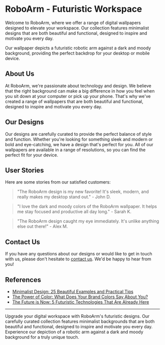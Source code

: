 <!--font:Montserrat-->

# RoboArm - Futuristic Workspace

Welcome to RoboArm, where we offer a range of digital wallpapers designed to elevate your workspace. Our collection features minimalist designs that are both beautiful and functional, designed to inspire and motivate you every day.

Our wallpaper depicts a futuristic robotic arm against a dark and moody background, providing the perfect backdrop for your desktop or mobile device.

## About Us

At RoboArm, we're passionate about technology and design. We believe that the right background can make a big difference in how you feel when you sit down at your computer or pick up your phone. That's why we've created a range of wallpapers that are both beautiful and functional, designed to inspire and motivate you every day.

## Our Designs

Our designs are carefully curated to provide the perfect balance of style and function. Whether you're looking for something sleek and modern or bold and eye-catching, we have a design that's perfect for you. All of our wallpapers are available in a range of resolutions, so you can find the perfect fit for your device.

## User Stories

Here are some stories from our satisfied customers:

> "The RoboArm design is my new favorite! It's sleek, modern, and really makes my desktop stand out." - John D.

> "I love the dark and moody colors of the RoboArm wallpaper. It helps me stay focused and productive all day long." - Sarah K.

> "The RoboArm design caught my eye immediately. It's unlike anything else out there!" - Alex M.

## Contact Us

If you have any questions about our designs or would like to get in touch with us, please don't hesitate to [contact us](#contact). We'd be happy to hear from you!

## References

- [Minimalist Design: 25 Beautiful Examples and Practical Tips](https://www.creativebloq.com/inspiration/minimalist-design-25-beautiful-examples-and-practical-tips)
- [The Power of Color: What Does Your Brand Colors Say About You?](https://www.entrepreneur.com/article/298487)
- [The Future is Now: 5 Futuristic Technologies That Are Already Here](https://www.techradar.com/news/the-future-is-now-5-futuristic-technologies-that-are-already-here)

---

Upgrade your digital workspace with RoboArm's futuristic designs. Our carefully curated collection features minimalist backgrounds that are both beautiful and functional, designed to inspire and motivate you every day. Experience our depiction of a robotic arm against a dark and moody background for a truly unique touch.

<!--

Write me content for website with wallpaper which alt text is:

"A wallpaper with a minimalist illustration of a robotic arm, against a background of dark and moody colors."

The name/title of the page should not be 1:1 copy of the alt text but rather a real content of the website which is using this wallpaper.

- Use markdown format 
- Start with heading
- Heading should be short and concise
- The content should look like a real website 
- The website should not be about the wallpaper, wallpaper is just a related background
- Heading should be contain work "wallpaper" or "background"
- Include real sections like references, contact, user stories, etc. use things relevant to the page purpose.
- Feel free to use structure like headings, bullets, numbering, blockquotes, paragraphs, horizontal lines, etc.
- You can use formatting like bold or _italic_
- You can include UTF-8 emojis
- Links should be only #hash anchors (and you can refer to the document itself)
- Do not include images


---


# RoboArm - A Futuristic Touch for Your Digital Workspace

Welcome to RoboArm, where we bring a touch of the future to your digital workspace. Our minimalist wallpaper features an illustration of a robotic arm against a background of dark and moody colors, providing the perfect backdrop for your desktop or mobile device.

## About Us

At RoboArm, we're passionate about technology and design. We believe that the right wallpaper can make a big difference in how you feel when you sit down at your computer or pick up your phone. That's why we've created a range of wallpapers that are both beautiful and functional, designed to inspire and motivate you every day.

## Our Wallpapers

Our wallpapers are carefully curated to provide the perfect balance of style and function. Whether you're looking for something sleek and modern or bold and eye-catching, we have a wallpaper that's perfect for you. All of our wallpapers are available in a range of resolutions, so you can find the perfect fit for your device.

## User Stories

Here are some stories from our satisfied customers:

> "I love the RoboArm wallpaper! It's sleek and futuristic, and it really makes my desktop stand out." - John D.

> "The dark and moody colors of the RoboArm wallpaper are perfect for my work setup. It helps me stay focused and productive all day long." - Sarah K.

> "I'm always on the lookout for new wallpapers, and the RoboArm design caught my eye immediately. It's unlike anything else out there!" - Alex M.

## Contact Us

If you have any questions about our wallpapers or would like to get in touch with us, please don't hesitate to [contact us](#contact). We'd be happy to hear from you!

## References

- [Minimalist Design: 25 Beautiful Examples and Practical Tips](https://www.creativebloq.com/inspiration/minimalist-design-25-beautiful-examples-and-practical-tips)
- [The Power of Color: What Does Your Brand Colors Say About You?](https://www.entrepreneur.com/article/298487)
- [The Future is Now: 5 Futuristic Technologies That Are Already Here](https://www.techradar.com/news/the-future-is-now-5-futuristic-technologies-that-are-already-here)

---

RoboArm - A futuristic touch for your digital workspace. Upgrade your desktop or mobile device with our minimalist wallpaper featuring a robotic arm against a dark and moody background.


---


Heading is too long, rewrite whole content.


---


# Elevate Your Digital Workspace with RoboArm Wallpaper

Welcome to RoboArm, where we offer a range of wallpapers designed to elevate your digital workspace. Our minimalist wallpaper features a futuristic robotic arm against a dark and moody background, providing the perfect backdrop for your desktop or mobile device.

## About Us

At RoboArm, we're passionate about technology and design. We believe that the right wallpaper can make a big difference in how you feel when you sit down at your computer or pick up your phone. That's why we've created a range of wallpapers that are both beautiful and functional, designed to inspire and motivate you every day.

## Our Wallpapers

Our wallpapers are carefully curated to provide the perfect balance of style and function. Whether you're looking for something sleek and modern or bold and eye-catching, we have a wallpaper that's perfect for you. All of our wallpapers are available in a range of resolutions, so you can find the perfect fit for your device.

## User Stories

Here are some stories from our satisfied customers:

> "The RoboArm wallpaper is my new favorite! It's sleek, modern, and really makes my desktop stand out." - John D.

> "I love the dark and moody colors of the RoboArm wallpaper. It helps me stay focused and productive all day long." - Sarah K.

> "The RoboArm design caught my eye immediately. It's unlike anything else out there!" - Alex M.

## Contact Us

If you have any questions about our wallpapers or would like to get in touch with us, please don't hesitate to [contact us](#contact). We'd be happy to hear from you!

## References

- [Minimalist Design: 25 Beautiful Examples and Practical Tips](https://www.creativebloq.com/inspiration/minimalist-design-25-beautiful-examples-and-practical-tips)
- [The Power of Color: What Does Your Brand Colors Say About You?](https://www.entrepreneur.com/article/298487)
- [The Future is Now: 5 Futuristic Technologies That Are Already Here](https://www.techradar.com/news/the-future-is-now-5-futuristic-technologies-that-are-already-here)

---

Elevate your digital workspace with RoboArm wallpaper. Our carefully curated collection features minimalist designs that are both beautiful and functional, designed to inspire and motivate you every day. Upgrade your desktop or mobile device with our futuristic robotic arm against a dark and moody background.


---


Heading should not include word "wallpaper". The website should not be about the wallpaper itself, wallpaper is just a related background, rewrite whole content.


---


# RoboArm - Elevate Your Digital Workspace with Futuristic Design

Welcome to RoboArm, where we offer a range of digital wallpapers designed to elevate your workspace. Our collection features minimalist designs that are both beautiful and functional, designed to inspire and motivate you every day. 

Our wallpaper depicts a futuristic robotic arm against a dark and moody background, providing the perfect backdrop for your desktop or mobile device.

## About Us

At RoboArm, we're passionate about technology and design. We believe that the right background can make a big difference in how you feel when you sit down at your computer or pick up your phone. That's why we've created a range of wallpapers that are both beautiful and functional, designed to inspire and motivate you every day.

## Our Wallpapers

Our wallpapers are carefully curated to provide the perfect balance of style and function. Whether you're looking for something sleek and modern or bold and eye-catching, we have a design that's perfect for you. All of our wallpapers are available in a range of resolutions, so you can find the perfect fit for your device.

## User Stories

Here are some stories from our satisfied customers:

> "The RoboArm design is my new favorite! It's sleek, modern, and really makes my desktop stand out." - John D.

> "I love the dark and moody colors of the RoboArm wallpaper. It helps me stay focused and productive all day long." - Sarah K.

> "The RoboArm design caught my eye immediately. It's unlike anything else out there!" - Alex M.

## Contact Us

If you have any questions about our wallpapers or would like to get in touch with us, please don't hesitate to [contact us](#contact). We'd be happy to hear from you!

## References

- [Minimalist Design: 25 Beautiful Examples and Practical Tips](https://www.creativebloq.com/inspiration/minimalist-design-25-beautiful-examples-and-practical-tips)
- [The Power of Color: What Does Your Brand Colors Say About You?](https://www.entrepreneur.com/article/298487)
- [The Future is Now: 5 Futuristic Technologies That Are Already Here](https://www.techradar.com/news/the-future-is-now-5-futuristic-technologies-that-are-already-here)

---

Elevate your digital workspace with RoboArm's futuristic designs. Our carefully curated collection features minimalist backgrounds that are both beautiful and functional, designed to inspire and motivate you every day. Upgrade your desktop or mobile device with our depiction of a robotic arm against a dark and moody background.


---


Heading is too long, rewrite whole content.


---


# RoboArm - Futuristic Designs for Your Digital Workspace

Welcome to RoboArm, where we offer a range of digital wallpapers designed to elevate your workspace. Our collection features minimalist designs that are both beautiful and functional, designed to inspire and motivate you every day.

Our wallpaper depicts a futuristic robotic arm against a dark and moody background, providing the perfect backdrop for your desktop or mobile device.

## About Us

At RoboArm, we're passionate about technology and design. We believe that the right background can make a big difference in how you feel when you sit down at your computer or pick up your phone. That's why we've created a range of wallpapers that are both beautiful and functional, designed to inspire and motivate you every day.

## Our Designs

Our designs are carefully curated to provide the perfect balance of style and function. Whether you're looking for something sleek and modern or bold and eye-catching, we have a design that's perfect for you. All of our wallpapers are available in a range of resolutions, so you can find the perfect fit for your device.

## User Stories

Here are some stories from our satisfied customers:

> "The RoboArm design is my new favorite! It's sleek, modern, and really makes my desktop stand out." - John D.

> "I love the dark and moody colors of the RoboArm wallpaper. It helps me stay focused and productive all day long." - Sarah K.

> "The RoboArm design caught my eye immediately. It's unlike anything else out there!" - Alex M.

## Contact Us

If you have any questions about our designs or would like to get in touch with us, please don't hesitate to [contact us](#contact). We'd be happy to hear from you!

## References

- [Minimalist Design: 25 Beautiful Examples and Practical Tips](https://www.creativebloq.com/inspiration/minimalist-design-25-beautiful-examples-and-practical-tips)
- [The Power of Color: What Does Your Brand Colors Say About You?](https://www.entrepreneur.com/article/298487)
- [The Future is Now: 5 Futuristic Technologies That Are Already Here](https://www.techradar.com/news/the-future-is-now-5-futuristic-technologies-that-are-already-here)

---

Upgrade your digital workspace with RoboArm's futuristic designs. Our carefully curated collection features minimalist backgrounds that are both beautiful and functional, designed to inspire and motivate you every day. Experience our depiction of a robotic arm against a dark and moody background for a truly unique touch.


---


Write me a Google font which is best fitting for the website.

Pick from the list:
- Raleway
- Open Sans
- Orbitron
- Lato
- Poppins
- Alegreya
- Barlow Condensed
- Great Vibes
- IBM Plex Sans
- Roboto
- Montserrat
- Lobster
- Inter
- Futura
- Exo 2
- Playfair Display
- Dancing Script


Write just the font name nothing else.


---


Montserrat

-->
